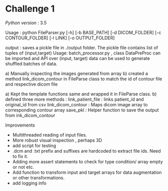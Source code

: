 # Challenge 1

*Python version* : 3.5

Usage :
      python FileParser.py [-h] [-b BASE_PATH] [-d DICOM_FOLDER]
                           [-c CONTOUR_FOLDER] [-l LINK] [-o OUTPUT_FOLDER]

output :
       saves a pickle file in ./output folder. The pickle file contains list of tuples of (input,target)
Usage:
     batch_processor.py , class DataPreProc can be imported and API over (input, target) data can be used to generate shuffled batches of data.

a) Manually inspecting the images generated from array
b) created a method link_dicom_contour in FileParse class to match the id of contour file and respective dicom file


a) Kept the template functions  same and wrapped it in FileParse class.
b) defined three more methods :
    link_patient_file : links patient_id and original_id from csv
    link_dicom_contour : Maps dicom image array to corresponding contour array
    save_pkl : Helper function to save the output from ink_dicom_contour


Improvements
* Multithreaded reading of input files.
* More robust visual inspection , perhaps 3D
* add script for testing 
* .dcm and .txt prefix and suffixes are hardcoded to extract file ids. Need to fix it.
* Adding more assert statements to check for type condition/ array empty or not etc.
* Add function to transform input and target arrays for data augmentation or other transformations.
* add logging info

